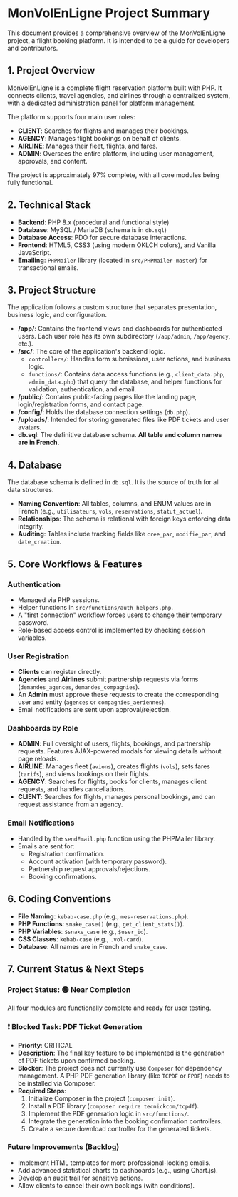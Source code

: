 # MonVolEnLigne Project Summary

This document provides a comprehensive overview of the MonVolEnLigne project, a flight booking platform. It is intended to be a guide for developers and contributors.

## 1. Project Overview

MonVolEnLigne is a complete flight reservation platform built with PHP. It connects clients, travel agencies, and airlines through a centralized system, with a dedicated administration panel for platform management.

The platform supports four main user roles:

- **CLIENT**: Searches for flights and manages their bookings.
- **AGENCY**: Manages flight bookings on behalf of clients.
- **AIRLINE**: Manages their fleet, flights, and fares.
- **ADMIN**: Oversees the entire platform, including user management, approvals, and content.

The project is approximately 97% complete, with all core modules being fully functional.

## 2. Technical Stack

- **Backend**: PHP 8.x (procedural and functional style)
- **Database**: MySQL / MariaDB (schema is in `db.sql`)
- **Database Access**: PDO for secure database interactions.
- **Frontend**: HTML5, CSS3 (using modern OKLCH colors), and Vanilla JavaScript.
- **Emailing**: `PHPMailer` library (located in `src/PHPMailer-master`) for transactional emails.

## 3. Project Structure

The application follows a custom structure that separates presentation, business logic, and configuration.

- **/app/**: Contains the frontend views and dashboards for authenticated users. Each user role has its own subdirectory (`/app/admin`, `/app/agency`, etc.).
- **/src/**: The core of the application's backend logic.
  - `controllers/`: Handles form submissions, user actions, and business logic.
  - `functions/`: Contains data access functions (e.g., `client_data.php`, `admin_data.php`) that query the database, and helper functions for validation, authentication, and email.
- **/public/**: Contains public-facing pages like the landing page, login/registration forms, and contact page.
- **/config/**: Holds the database connection settings (`db.php`).
- **/uploads/**: Intended for storing generated files like PDF tickets and user avatars.
- **db.sql**: The definitive database schema. **All table and column names are in French.**

## 4. Database

The database schema is defined in `db.sql`. It is the source of truth for all data structures.

- **Naming Convention**: All tables, columns, and ENUM values are in French (e.g., `utilisateurs`, `vols`, `reservations`, `statut_actuel`).
- **Relationships**: The schema is relational with foreign keys enforcing data integrity.
- **Auditing**: Tables include tracking fields like `cree_par`, `modifie_par`, and `date_creation`.

## 5. Core Workflows & Features

### Authentication

- Managed via PHP sessions.
- Helper functions in `src/functions/auth_helpers.php`.
- A "first connection" workflow forces users to change their temporary password.
- Role-based access control is implemented by checking session variables.

### User Registration

- **Clients** can register directly.
- **Agencies** and **Airlines** submit partnership requests via forms (`demandes_agences`, `demandes_compagnies`).
- An **Admin** must approve these requests to create the corresponding user and entity (`agences` or `compagnies_aeriennes`).
- Email notifications are sent upon approval/rejection.

### Dashboards by Role

- **ADMIN**: Full oversight of users, flights, bookings, and partnership requests. Features AJAX-powered modals for viewing details without page reloads.
- **AIRLINE**: Manages fleet (`avions`), creates flights (`vols`), sets fares (`tarifs`), and views bookings on their flights.
- **AGENCY**: Searches for flights, books for clients, manages client requests, and handles cancellations.
- **CLIENT**: Searches for flights, manages personal bookings, and can request assistance from an agency.

### Email Notifications

- Handled by the `sendEmail.php` function using the PHPMailer library.
- Emails are sent for:
  - Registration confirmation.
  - Account activation (with temporary password).
  - Partnership request approvals/rejections.
  - Booking confirmations.

## 6. Coding Conventions

- **File Naming**: `kebab-case.php` (e.g., `mes-reservations.php`).
- **PHP Functions**: `snake_case()` (e.g., `get_client_stats()`).
- **PHP Variables**: `$snake_case` (e.g., `$user_id`).
- **CSS Classes**: `kebab-case` (e.g., `.vol-card`).
- **Database**: All names are in French and `snake_case`.

## 7. Current Status & Next Steps

### Project Status: 🟢 Near Completion

All four modules are functionally complete and ready for user testing.

### ❗️ Blocked Task: PDF Ticket Generation

- **Priority**: CRITICAL
- **Description**: The final key feature to be implemented is the generation of PDF tickets upon confirmed booking.
- **Blocker**: The project does not currently use `Composer` for dependency management. A PHP PDF generation library (like `TCPDF` or `FPDF`) needs to be installed via Composer.
- **Required Steps**:
  1. Initialize Composer in the project (`composer init`).
  2. Install a PDF library (`composer require tecnickcom/tcpdf`).
  3. Implement the PDF generation logic in `src/functions/`.
  4. Integrate the generation into the booking confirmation controllers.
  5. Create a secure download controller for the generated tickets.

### Future Improvements (Backlog)

- Implement HTML templates for more professional-looking emails.
- Add advanced statistical charts to dashboards (e.g., using Chart.js).
- Develop an audit trail for sensitive actions.
- Allow clients to cancel their own bookings (with conditions).

